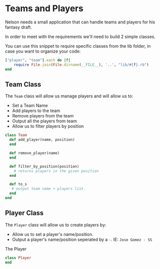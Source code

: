 # Teams and Players

Nelson needs a small application that can handle teams and players for his fantasy draft.

In order to meet with the requirements we'll need to build 2 simple classes.

You can use this snippet to require specific classes from the lib folder, in case you want to organize your code:

```ruby
["player", "team"].each do |f|
	require File.join(File.dirname(__FILE__), '..', "lib/#{f}.rb")
end
```

## Team Class

The ```Team``` class will allow us manage players and will allow us to:

- Set a Team Name
- Add players to the team
- Remove players from the team
- Output all the players from team
- Allow us to filter players by position

```ruby
class Team
  def add_player(name, position)
  end

  def remove_player(name)
  end

  def filter_by_position(position)
    # returns players in the given position
  end

  def to_s
   # output team name + players list.
  end
end
```
## Player Class

The ```Player``` class will allow us to create players by:

- Allow us to set a player's name/position.
- Output a player's name/position seperated by a ``` - ```. IE: ```Jose Gomez - SS```

The Player
```ruby
class Player
end
```
